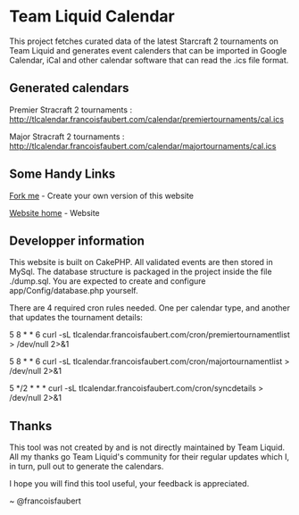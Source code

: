 Team Liquid Calendar
====================

This project fetches curated data of the latest Starcraft 2 tournaments on Team Liquid and generates event calenders that can be imported in Google Calendar, iCal and other calendar software that can read the .ics file format. 

Generated calendars
-------------------

Premier Stracraft 2 tournaments :
http://tlcalendar.francoisfaubert.com/calendar/premiertournaments/cal.ics

Major Stracraft 2 tournaments :
http://tlcalendar.francoisfaubert.com/calendar/majortournaments/cal.ics

Some Handy Links
----------------

[Fork me](https://github.com/francoisfaubert/team-liquid-calendar/) - Create your own version of this website

[Website home](http://tlcalendar.francoisfaubert.com/) - Website


Developper information
----------------------

This website is built on CakePHP. All validated events are then stored in MySql. The database structure is packaged in the project inside the file ./dump.sql. You are expected to create and configure app/Config/database.php yourself.

There are 4 required cron rules needed. One per calendar type, and another that updates the tournament details:

5 8 * * 6 curl -sL tlcalendar.francoisfaubert.com/cron/premiertournamentlist > /dev/null 2>&1

5 8 * * 6 curl -sL tlcalendar.francoisfaubert.com/cron/majortournamentlist > /dev/null 2>&1

5 */2 * * * curl -sL tlcalendar.francoisfaubert.com/cron/syncdetails > /dev/null 2>&1


Thanks
------

This tool was not created by and is not directly maintained by Team Liquid. All my thanks go Team Liquid's community for their regular updates which I, in turn, pull out to generate the calendars.

I hope you will find this tool useful, your feedback is appreciated.

~ @francoisfaubert